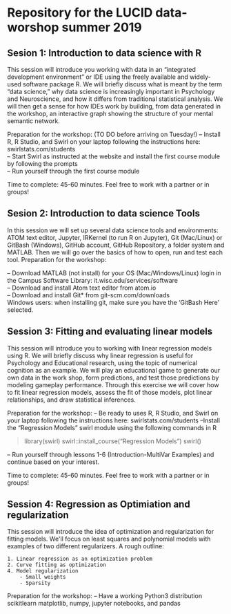 # Repository for the LUCID data-worshop summer 2019

## Sesion 1: Introduction to data science with R

This session will introduce you working with data in an “integrated development environment” or IDE using the freely available and widely-used software package R. We will briefly discuss what is meant by the term “data science,” why data science is increasingly important in Psychology and Neuroscience, and how it differs from traditional statistical analysis. We will then get a sense for how IDEs work by building, from data generated in the workshop, an interactive graph showing the structure of your mental semantic network.

Preparation for the workshop: (TO DO before arriving on Tuesday!)
– Install R, R Studio, and Swirl on your laptop following the instructions here: swirlstats.com/students  
– Start Swirl as instructed at the website and install the first course module by following the prompts  
– Run yourself through the first course module  

Time to complete: 45-60 minutes. Feel free to work with a partner or in groups!

## Sesion 2: Introduction to data science Tools

In this session we will set up several data science tools and environments: ATOM text editor, Jupyter, IRKernel (to run R on Jupyter), Git (Mac/Linux) or GitBash (Windows), GitHub account, GitHub Repository, a folder system and MATLAB. Then we will go over the basics of how to open, run and test each tool.
Preparation for the workshop:

– Download MATLAB (not install) for your OS (Mac/Windows/Linux) login in the Campus Software Library: it.wisc.edu/services/software  
– Download and install Atom text editor from atom.io  
– Download and install Git* from git-scm.com/downloads  
Windows users: when installing git, make sure you have the ‘GitBash Here’ selected.

## Session 3: Fitting and evaluating linear models

This session will introduce you to working with linear regression models using R. We will briefly discuss why linear regression is useful for Psychology and Educational research, using the topic of numerical cognition as an example.  We will play an educational game to generate our own data in the work shop, form predictions, and test those predictions by modeling gameplay performance. Through this exercise we will cover how to fit linear regression models, assess the fit of those models, plot linear relationships, and draw statistical inferences.

Preparation for the workshop:
– Be ready to uses R, R Studio, and Swirl on your laptop following the instructions here: swirlstats.com/students
–Install the “Regression Models” swirl module using the following commands in R
> library(swirl)
> swirl::install_course(“Regression Models”)
> swirl()

– Run yourself through lessons 1-6 (Introduction-MultiVar Examples) and continue based on your interest.

Time to complete: 45-60 minutes. Feel free to work with a partner or in groups!

## Session 4: Regression as Optimiation and regularization

This session will introduce the idea of optimization and regularization for fitting models.  We'll focus on least squares and polynomial models with examples of two different regularizers.
A rough outline:

    1. Linear regression as an optimization problem
    2. Curve fitting as optimization
    4. Model regularization
        - Small weights
        - Sparsity

Preparation for the workshop:
– Have a working Python3 distribution scikitlearn matplotlib, numpy, jupyter notebooks, and pandas
